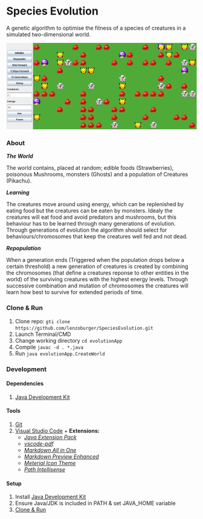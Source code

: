 # Species Evolution
A genetic algorithm to optimise the fitness of a species of creatures in a simulated two-dimensional world. 

![alt text](assets/Snapshot.png)

### About
_**The World**_

The world contains, placed at random; edible foods (Strawberries), poisonous Mushrooms, monsters (Ghosts) and a population of Creatures (Pikachu).

_**Learning**_

The creatures move around using energy, which can be replenished by eating food but the creatures can be eaten by monsters. Idealy the creatures will eat food and avoid predators and mushrooms, but this behaviour has to be learned through many generations of evolution. Through generations of evolution the algorithm should select for behaviours/chromosomes that keep the creatures well fed and not dead.

_**Repopulation**_

When a generation ends (Triggered when the population drops below a certain threshold) a new generation of creatures is created by combining the chromosomes (that define a creatures reponse to other entities in the world) of the surviving creatures with the highest energy levels. Through successive combination and mutation of chromosomes the creatures will learn how best to survive for extended periods of time.


### Clone & Run
1. Clone repo: `gti clone https://github.com/lenzoburger/SpeciesEvolution.git`
2. Launch Terminal/CMD
3. Change working directory `cd evolutionApp`
4. Compile `javac -d . *.java`
5. Run `java evolutionApp.CreateWorld`


### Development
#### Dependencies
1. [Java Development Kit](https://www.oracle.com/technetwork/java/javase/downloads/jdk8-downloads-2133151.html)

#### Tools
1. [Git](https://git-scm.com/downloads)
2. [Visual Studio Code](https://code.visualstudio.com/download) + **Extensions:**
   * [_Java Extension Pack_](https://marketplace.visualstudio.com/items?itemName=vscjava.vscode-java-pack)
   * [_vscode-pdf_](https://marketplace.visualstudio.com/items?itemName=tomoki1207.pdf)
   * [_Markdown All in One_](https://marketplace.visualstudio.com/items?itemName=yzhang.markdown-all-in-one)
   * [_Markdown Preview Enhanced_](https://marketplace.visualstudio.com/items?itemName=shd101wyy.markdown-preview-enhanced)
   * [_Meterial Icon Theme_](https://marketplace.visualstudio.com/items?itemName=PKief.material-icon-theme)
   * [_Path Intellisense_](https://marketplace.visualstudio.com/items?itemName=christian-kohler.path-intellisense)
#### Setup
1. Install [Java Development Kit](https://www.oracle.com/technetwork/java/javase/downloads/jdk8-downloads-2133151.html)
2. Ensure Java/JDK is included in PATH & set JAVA_HOME variable
3. [Clone & Run](#Clone--Run)
